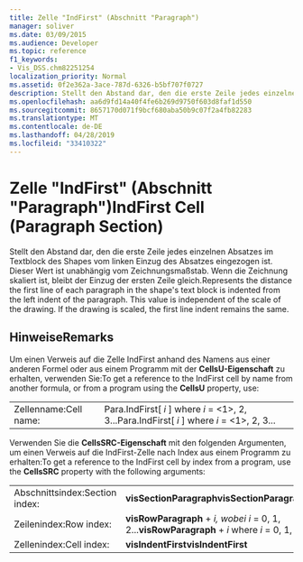 ```yaml
---
title: Zelle "IndFirst" (Abschnitt "Paragraph")
manager: soliver
ms.date: 03/09/2015
ms.audience: Developer
ms.topic: reference
f1_keywords:
- Vis_DSS.chm82251254
localization_priority: Normal
ms.assetid: 0f2e362a-3ace-787d-6326-b5bf707f0727
description: Stellt den Abstand dar, den die erste Zeile jedes einzelnen Absatzes im Textblock des Shapes vom linken Einzug des Absatzes eingezogen ist. Dieser Wert ist unabhängig vom Zeichnungsmaßstab. Wenn die Zeichnung skaliert ist, bleibt der Einzug der ersten Zeile gleich.
ms.openlocfilehash: aa6d9fd14a40f4fe6b269d9750f603d8faf1d550
ms.sourcegitcommit: 8657170d071f9bcf680aba50b9c07f2a4fb82283
ms.translationtype: MT
ms.contentlocale: de-DE
ms.lasthandoff: 04/28/2019
ms.locfileid: "33410322"
---
```

# <a name="indfirst-cell-paragraph-section"></a><span data-ttu-id="fea1c-105">Zelle "IndFirst" (Abschnitt "Paragraph")</span><span class="sxs-lookup"><span data-stu-id="fea1c-105">IndFirst Cell (Paragraph Section)</span></span>

<span data-ttu-id="fea1c-p102">Stellt den Abstand dar, den die erste Zeile jedes einzelnen Absatzes im Textblock des Shapes vom linken Einzug des Absatzes eingezogen ist. Dieser Wert ist unabhängig vom Zeichnungsmaßstab. Wenn die Zeichnung skaliert ist, bleibt der Einzug der ersten Zeile gleich.</span><span class="sxs-lookup"><span data-stu-id="fea1c-p102">Represents the distance the first line of each paragraph in the shape's text block is indented from the left indent of the paragraph. This value is independent of the scale of the drawing. If the drawing is scaled, the first line indent remains the same.</span></span>
  
## <a name="remarks"></a><span data-ttu-id="fea1c-109">Hinweise</span><span class="sxs-lookup"><span data-stu-id="fea1c-109">Remarks</span></span>

<span data-ttu-id="fea1c-110">Um einen Verweis auf die Zelle IndFirst anhand des Namens aus einer anderen Formel oder aus einem Programm mit der **CellsU-Eigenschaft** zu erhalten, verwenden Sie:</span><span class="sxs-lookup"><span data-stu-id="fea1c-110">To get a reference to the IndFirst cell by name from another formula, or from a program using the **CellsU** property, use:</span></span> 
  
|||
|:-----|:-----|
| <span data-ttu-id="fea1c-111">Zellenname:</span><span class="sxs-lookup"><span data-stu-id="fea1c-111">Cell name:</span></span>  <br/> | <span data-ttu-id="fea1c-112">Para.IndFirst[  *i*  ] where  *i*  = <1>, 2, 3...</span><span class="sxs-lookup"><span data-stu-id="fea1c-112">Para.IndFirst[  *i*  ]            where  *i*  = <1>, 2, 3...</span></span>  <br/> |
   
<span data-ttu-id="fea1c-113">Verwenden Sie die **CellsSRC-Eigenschaft** mit den folgenden Argumenten, um einen Verweis auf die IndFirst-Zelle nach Index aus einem Programm zu erhalten:</span><span class="sxs-lookup"><span data-stu-id="fea1c-113">To get a reference to the IndFirst cell by index from a program, use the **CellsSRC** property with the following arguments:</span></span> 
  
|||
|:-----|:-----|
| <span data-ttu-id="fea1c-114">Abschnittsindex:</span><span class="sxs-lookup"><span data-stu-id="fea1c-114">Section index:</span></span>  <br/> |<span data-ttu-id="fea1c-115">**visSectionParagraph**</span><span class="sxs-lookup"><span data-stu-id="fea1c-115">**visSectionParagraph**</span></span> <br/> |
| <span data-ttu-id="fea1c-116">Zeilenindex:</span><span class="sxs-lookup"><span data-stu-id="fea1c-116">Row index:</span></span>  <br/> |<span data-ttu-id="fea1c-117">**visRowParagraph**  +   *i,* *wobei i* = 0, 1, 2...</span><span class="sxs-lookup"><span data-stu-id="fea1c-117">**visRowParagraph** +  *i*            where  *i*  = 0, 1, 2...</span></span>  <br/> |
| <span data-ttu-id="fea1c-118">Zellenindex:</span><span class="sxs-lookup"><span data-stu-id="fea1c-118">Cell index:</span></span>  <br/> |<span data-ttu-id="fea1c-119">**visIndentFirst**</span><span class="sxs-lookup"><span data-stu-id="fea1c-119">**visIndentFirst**</span></span> <br/> |
   

